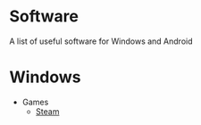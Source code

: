 # Software
A list of useful software for Windows and Android

# Windows

- Games
  - <a href="https://store.steampowered.com/">Steam</a>
